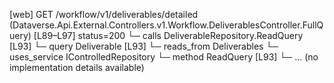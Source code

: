 [web] GET /workflow/v1/deliverables/detailed  (Dataverse.Api.External.Controllers.v1.Workflow.DeliverablesController.FullQuery)  [L89–L97] status=200
  └─ calls DeliverableRepository.ReadQuery [L93]
  └─ query Deliverable [L93]
    └─ reads_from Deliverables
  └─ uses_service IControlledRepository<Deliverable>
    └─ method ReadQuery [L93]
      └─ ... (no implementation details available)

